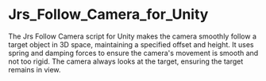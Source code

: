 # Jrs_Follow_Camera_for_Unity
The Jrs Follow Camera script for Unity makes the camera smoothly follow a target object in 3D space, maintaining a specified offset and height.  It uses spring and damping forces to ensure the camera's movement is smooth and not too rigid.  The camera always looks at the target, ensuring the target remains in view.
